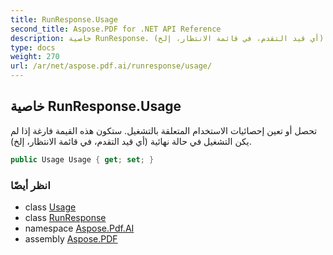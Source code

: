 ```yaml
---
title: RunResponse.Usage
second_title: Aspose.PDF for .NET API Reference
description: خاصية RunResponse. تحصل أو تعين إحصائيات الاستخدام المتعلقة بالتشغيل. ستكون هذه القيمة فارغة إذا لم يكن التشغيل في حالة نهائية (أي قيد التقدم، في قائمة الانتظار، إلخ).
type: docs
weight: 270
url: /ar/net/aspose.pdf.ai/runresponse/usage/
---
```

## خاصية RunResponse.Usage

تحصل أو تعين إحصائيات الاستخدام المتعلقة بالتشغيل. ستكون هذه القيمة فارغة إذا لم يكن التشغيل في حالة نهائية (أي قيد التقدم، في قائمة الانتظار، إلخ).

```csharp
public Usage Usage { get; set; }
```

### انظر أيضًا

* class [Usage](../../usage/)
* class [RunResponse](../)
* namespace [Aspose.Pdf.AI](../../../aspose.pdf.ai/)
* assembly [Aspose.PDF](../../../)